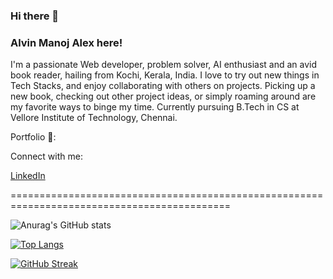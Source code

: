 ### Hi there 👋
### Alvin Manoj Alex here!

I'm a passionate Web developer, problem solver, AI enthusiast and an avid book reader, hailing from Kochi, Kerala, India. I love to try out new things in Tech Stacks, and enjoy collaborating with others on projects. Picking up a new book, checking out other project ideas, or simply roaming around are my favorite ways to binge my time.
Currently pursuing B.Tech in CS at Vellore Institute of Technology, Chennai.

Portfolio 🙌: 

Connect with me:

<a href="https://www.linkedin.com/in/alvin-alex-38a905232/">LinkedIn</a>
 
============================================================================================
  
![Anurag's GitHub stats](https://github-readme-stats.vercel.app/api?username=AlvinManojAlex&count_private=true&theme=radical&include_all_commits=true)
  
[![Top Langs](https://github-readme-stats.vercel.app/api/top-langs/?username=AlvinManojAlex&layout=compact&theme=radical)](https://github.com/anuraghazra/github-readme-stats)
  
[![GitHub Streak](https://github-readme-streak-stats.herokuapp.com?user=AlvinManojAlex&theme=algolia)](https://git.io/streak-stats)


